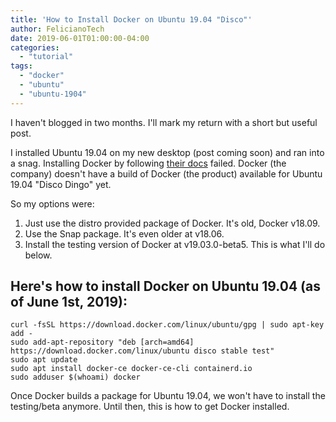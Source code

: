 ```yaml
---
title: 'How to Install Docker on Ubuntu 19.04 "Disco"'
author: FelicianoTech
date: 2019-06-01T01:00:00-04:00
categories:
  - "tutorial"
tags:
  - "docker"
  - "ubuntu"
  - "ubuntu-1904"
---
```


I haven't blogged in two months.
I'll mark my return with a short but useful post.

I installed Ubuntu 19.04 on my new desktop (post coming soon) and ran into a snag.
Installing Docker by following [their docs](https://docs.docker.com/install/linux/docker-ce/ubuntu/) failed.
Docker (the company) doesn't have a build of Docker (the product) available for Ubuntu 19.04 "Disco Dingo" yet.

So my options were:

1. Just use the distro provided package of Docker. It's old, Docker v18.09.
1. Use the Snap package. It's even older at v18.06.
1. Install the testing version of Docker at v19.03.0-beta5. This is what I'll do below.

## Here's how to install Docker on Ubuntu 19.04 (as of June 1st, 2019):

```
curl -fsSL https://download.docker.com/linux/ubuntu/gpg | sudo apt-key add -
sudo add-apt-repository "deb [arch=amd64] https://download.docker.com/linux/ubuntu disco stable test"
sudo apt update
sudo apt install docker-ce docker-ce-cli containerd.io
sudo adduser $(whoami) docker  
```

Once Docker builds a package for Ubuntu 19.04, we won't have to install the testing/beta anymore.
Until then, this is how to get Docker installed.
